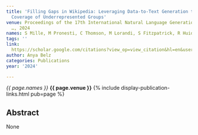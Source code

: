 ```yaml
---
title: 'Filling Gaps in Wikipedia: Leveraging Data-to-Text Generation to Improve Encyclopedic
  Coverage of Underrepresented Groups'
venue: Proceedings of the 17th International Natural Language Generation Conference
  …, 2024
names: S Mille, M Pronesti, C Thomson, M Lorandi, S Fitzpatrick, R Huidrom, ...
tags: ''
link: 
  https://scholar.google.com/citations?view_op=view_citation&hl=en&user=trwwiW4AAAAJ&pagesize=100&sortby=pubdate&citation_for_view=trwwiW4AAAAJ:kz9GbA2Ns4gC
author: Anya Belz
categories: Publications
year: '2024'

---
```


*{{ page.names }}*
**{{ page.venue }}**
{% include display-publication-links.html pub=page %}
## Abstract

None
